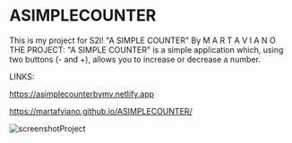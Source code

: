 # ASIMPLECOUNTER

This is my project for S2I!
"A SIMPLE COUNTER"
By M A R T A V I A N O
THE PROJECT: 
"A SIMPLE COUNTER" is a simple application which, using two buttons (- and +), allows you to increase or decrease a number.

LINKS:

https://asimplecounterbymv.netlify.app

https://martafviano.github.io/ASIMPLECOUNTER/


![screenshotProject](https://user-images.githubusercontent.com/101093588/167424578-68b66bd0-f5ab-4f8d-8a94-e16397c226a8.png)


